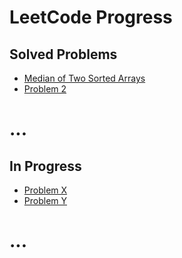 # LeetCode Progress

## Solved Problems
- [Median of Two Sorted Arrays](https://leetcode.com/problems/median-of-two-sorted-arrays/submissions/1167514008/)
- [Problem 2](link-to-your-solution)
# ...

## In Progress
- [Problem X](link-to-your-solution)
- [Problem Y](link-to-your-solution)
# ...
